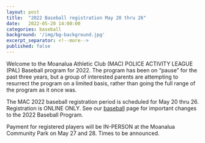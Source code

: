 ```yaml
---
layout: post
title:  "2022 Baseball registration May 20 thru 26"
date:   2022-05-20 14:00:00
categories: baseball
background: '/img/bg-background.jpg'
excerpt_separator: <!--more-->
published: false
---
```

Welcome to the Moanalua Athletic Club (MAC) POLICE ACTIVITY LEAGUE (PAL) Baseball program for 2022.  The program has been on “pause” for the past three years, but a group of interested parents are attempting to resurrect the program on a limited basis, rather than going the full range of the program as it once was.

The MAC 2022 baseball registration period is scheduled for May 20 thru 26.  Registration is ONLINE ONLY.
See our [baseball](/baseball) page for important changes to the 2022 Baseball Program.

Payment for registered players will be IN-PERSON at the Moanalua Community Park on May 27 and 28. Times to be announced.